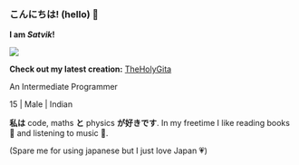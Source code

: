 ### こんにちは! (hello) 👋

**I am *Satvik*!**

![](https://komarev.com/ghpvc/?username=Risen57&style=for-the-badge&color=5f6f52)

**Check out my latest creation:** [TheHolyGita](https://theholygita.vercel.app)

An Intermediate Programmer

15 | Male | Indian

**私は** code, maths **と** physics **が好きです**. In my freetime I like reading books 📖 and listening to music 🎵.

(Spare me for using japanese but I just love Japan 💗)
